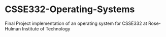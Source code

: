 # CSSE332-Operating-Systems
Final Project implementation of an operating system for CSSE332 at Rose-Hulman Institute of Technology
